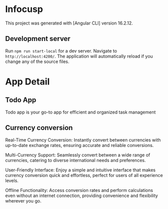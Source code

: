 # Infocusp

This project was generated with [Angular CLI] version 16.2.12.

## Development server

Run `npm run start-local` for a dev server. Navigate to `http://localhost:4200/`. The application will automatically reload if you change any of the source files.

# App Detail

## Todo App

Todo app is your go-to app for efficient and organized task management

## Currency conversion

Real-Time Currency Conversion: Instantly convert between currencies with up-to-date exchange rates, ensuring accurate and reliable conversions.

Multi-Currency Support: Seamlessly convert between a wide range of currencies, catering to diverse international needs and preferences.

User-Friendly Interface: Enjoy a simple and intuitive interface that makes currency conversion quick and effortless, perfect for users of all experience levels.

Offline Functionality: Access conversion rates and perform calculations even without an internet connection, providing convenience and flexibility wherever you go.
